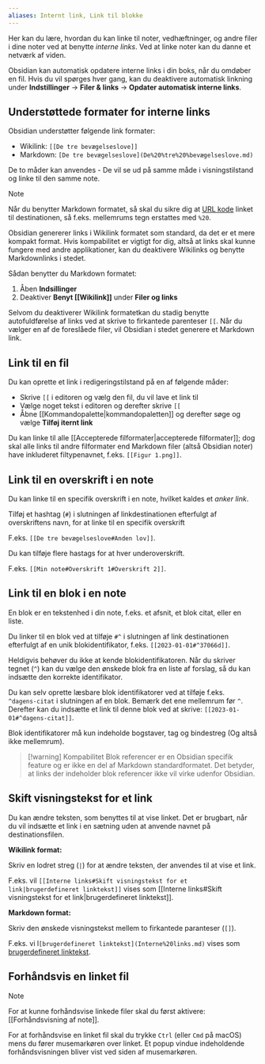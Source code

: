 ```yaml
---
aliases: Internt link, Link til blokke
---
```


Her kan du lære, hvordan du kan linke til noter, vedhæftninger, og andre filer i dine noter ved at benytte _interne links_. Ved at linke noter kan du danne et netværk af viden.

Obsidian kan automatisk opdatere interne links i din boks, når du omdøber en fil. Hvis du vil spørges hver gang, kan du deaktivere automatisk linkning under **Indstillinger** -> **Filer & links** -> **Opdater automatisk interne links**.

## Understøttede formater for interne links

Obsidian understøtter følgende link formater:

-   Wikilink: `[[De tre bevægelseslove]]`
-   Markdown: `[De tre bevægelseslove](De%20%tre%20%bevægelseslove.md)`

De to måder kan anvendes - De vil se ud på samme måde i visningstilstand og linke til den samme note.

> [!note]
> Når du benytter Markdown formatet, så skal du sikre dig at [URL kode](https://en.wikipedia.org/wiki/Percent-encoding) linket til destinationen, så f.eks. mellemrums tegn erstattes med `%20`.

Obsidian genererer links i Wikilink formatet som standard, da det er et mere kompakt format. Hvis kompabilitet er vigtigt for dig, altså at links skal kunne fungere med andre applikationer, kan du deaktivere Wikilinks og benytte Markdownlinks i stedet.

Sådan benytter du Markdown formatet:

1. Åben **Indsillinger**
2. Deaktiver **Benyt \[\[Wikilink\]\]** under **Filer og links**

Selvom du deaktiverer Wikilink formatetkan du stadig benytte autofuldførelse af links ved at skrive to firkantede parenteser `[[`. Når du vælger en af de foreslåede filer, vil Obsidian i stedet generere et Markdown link.

## Link til en fil

Du kan oprette et link i redigeringstilstand på en af følgende måder:

- Skrive `[[` i editoren og vælg den fil, du vil lave et link til
- Vælge noget tekst i editoren og derefter skrive `[[`
- Åbne [[Kommandopalette|kommandopaletten]] og derefter søge og vælge **Tilføj iternt link**

Du kan linke til alle [[Accepterede filformater|accepterede filformater]]; dog skal alle links til andre filformater end Markdown filer (altså Obsidian noter) have inkluderet filtypenavnet, f.eks. `[[Figur 1.png]]`.

## Link til en overskrift i en note

Du kan linke til en specifik overskrift i en note, hvilket kaldes et _anker link_.

Tilføj et hashtag (`#`) i slutningen af linkdestinationen efterfulgt af overskriftens navn, for at linke til en specifik overskrift

F.eks. `[[De tre bevægelseslove#Anden lov]]`.

Du kan tilføje flere hastags for at hver underoverskrift.

F.eks. `[[Min note#Overskrift 1#Overskrift 2]]`.

## Link til en blok i en note

En blok er en tekstenhed i din note, f.eks. et afsnit, et blok citat, eller en liste.

Du linker til en blok ved at tilføje `#^` i slutningen af link destinationen efterfulgt af en unik blokidentifikator, f.eks.  `[[2023-01-01#^37066d]]`.

Heldigvis behøver du ikke at kende blokidentifikatoren. Når du skriver tegnet (`^`) kan du vælge den ønskede blok fra en liste af forslag, så du kan indsætte den korrekte identifikator.

Du kan selv oprette læsbare blok identifikatorer ved at tilføje f.eks.  ` ^dagens-citat` i slutningen af en blok. Bemærk det ene mellemrum før `^`. Derefter kan du indsætte et link til denne blok ved at skrive: `[[2023-01-01#^dagens-citat]]`.

Blok identifikatorer må kun indeholde bogstaver, tag og bindestreg (Og altså ikke mellemrum).

> [!warning] Kompabilitet
> Blok referencer er en Obsidian specifik feature og er ikke en del af Markdown standardformatet. Det betyder, at links der indeholder blok referencer ikke vil virke udenfor Obsidian.

## Skift visningstekst for et link

Du kan ændre teksten, som benyttes til at vise linket. Det er brugbart, når du vil indsætte et link i en sætning uden at anvende navnet på destinationsfilen.

**Wikilink format:**

Skriv en lodret streg  (`|`) for at ændre teksten, der anvendes til at vise et link.

F.eks.  vil `[[Interne links#Skift visningstekst for et link|brugerdefineret linktekst]]` vises som [[Interne links#Skift visningstekst for et link|brugerdefineret linktekst]].

**Markdown format:**

Skriv den ønskede visningstekst mellem to firkantede paranteser (`[]`).

F.eks. vi l`[brugerdefineret linktekst](Interne%20links.md)` vises som [brugerdefineret linktekst](Interne%20links.md).

## Forhåndsvis en linket fil

> [!note]
> For at kunne forhåndsvise linkede filer skal du først aktivere: [[Forhåndsvisning af note]].

For at forhåndsvise en linket fil skal du trykke `Ctrl` (eller `Cmd` på macOS) mens du fører musemarkøren over linket. Et popup vindue indeholdende forhåndsvisningen bliver vist ved siden af musemarkøren.
